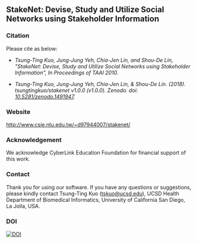 StakeNet: Devise, Study and Utilize Social Networks using Stakeholder Information
---------------------------------------------------------------------------------

### Citation

Please cite as below:

* *Tsung-Ting Kuo, Jung-Jung Yeh, Chia-Jen Lin, and Shou-De Lin, "StakeNet: Devise, Study and Utilize Social Networks using Stakeholder Information", In Proceedings of TAAI 2010.*

* *Tsung-Ting Kuo, Jung-Jung Yeh, Chia-Jen Lin, & Shou-De Lin. (2018). tsungtingkuo/stakenet v1.0.0 (v1.0.0). Zenodo. doi: [10.5281/zenodo.1491947](https://doi.org/10.5281/zenodo.1491947).*

### Website

http://www.csie.ntu.edu.tw/~d97944007/stakenet/

### Acknowledgement

We acknowledge CyberLink Education Foundation for financial support of this work.

### Contact

Thank you for using our software. If you have any questions or suggestions, please kindly contact Tsung-Ting Kuo (tskuo@ucsd.edu), UCSD Health Department of Biomedical Informatics, University of California San Diego, La Jolla, USA.

### DOI

[![DOI](https://zenodo.org/badge/DOI/10.5281/zenodo.1491947.svg)](https://doi.org/10.5281/zenodo.1491947)



